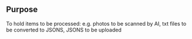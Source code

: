 ## Purpose

To hold items to be processed: e.g. photos to be scanned by AI, txt files to be converted to JSONS, JSONS to be uploaded